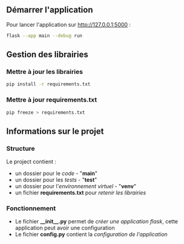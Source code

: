
## Démarrer l'application

Pour lancer l'application sur http://127.0.0.1:5000
:
```sh
flask --app main --debug run
```
## Gestion des librairies
### Mettre à jour les librairies

```sh
pip install -r requirements.txt
```
### Mettre à jour requirements.txt

```sh
pip freeze > requirements.txt
```

## Informations sur le projet
### Structure
Le project contient :
- un dossier pour le _code_ - "**main**"
- un dossier pour les _tests_ - "**test**"
- un dossier pour l'_environnement virtuel_ - "**venv**"
- un fichier **requirements.txt** pour _retenir les librairies_

### Fonctionnement
- Le fichier **\_\_init__.py** permet de _créer une application flask_, cette application peut avoir une configuration
- Le fichier **config.py** contient la _configuration de l'application_
